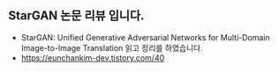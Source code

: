 ## StarGAN 논문 리뷰 입니다. 
- StarGAN: Unified Generative Adversarial Networks for Multi-Domain Image-to-Image Translation 읽고 정리를 하였습니다.
- https://eunchankim-dev.tistory.com/40
